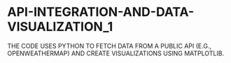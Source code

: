 # API-INTEGRATION-AND-DATA-VISUALIZATION_1
THE CODE USES PYTHON TO FETCH DATA FROM A PUBLIC API (E.G., OPENWEATHERMAP) AND CREATE VISUALIZATIONS USING MATPLOTLIB.
